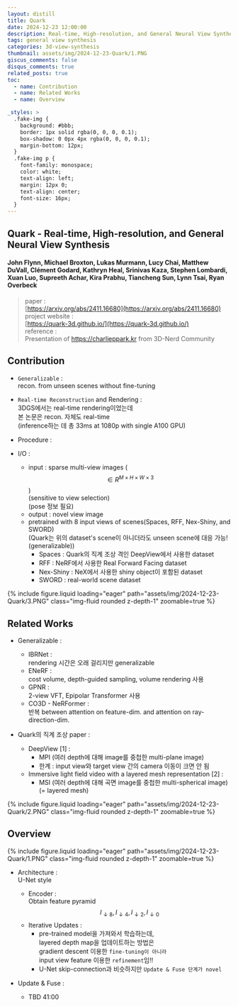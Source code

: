 ```yaml
---
layout: distill
title: Quark
date: 2024-12-23 12:00:00
description: Real-time, High-resolution, and General Neural View Synthesis (SIGGRAPH 2024)
tags: general view synthesis
categories: 3d-view-synthesis
thumbnail: assets/img/2024-12-23-Quark/1.PNG
giscus_comments: false
disqus_comments: true
related_posts: true
toc:
  - name: Contribution
  - name: Related Works
  - name: Overview

_styles: >
  .fake-img {
    background: #bbb;
    border: 1px solid rgba(0, 0, 0, 0.1);
    box-shadow: 0 0px 4px rgba(0, 0, 0, 0.1);
    margin-bottom: 12px;
  }
  .fake-img p {
    font-family: monospace;
    color: white;
    text-align: left;
    margin: 12px 0;
    text-align: center;
    font-size: 16px;
  }
---
```


## Quark - Real-time, High-resolution, and General Neural View Synthesis

#### John Flynn, Michael Broxton, Lukas Murmann, Lucy Chai, Matthew DuVall, Clément Godard, Kathryn Heal, Srinivas Kaza, Stephen Lombardi, Xuan Luo, Supreeth Achar, Kira Prabhu, Tiancheng Sun, Lynn Tsai, Ryan Overbeck

> paper :  
[https://arxiv.org/abs/2411.16680](https://arxiv.org/abs/2411.16680)  
project website :  
[https://quark-3d.github.io/](https://quark-3d.github.io/)  
reference :  
Presentation of https://charlieppark.kr from 3D-Nerd Community  

## Contribution

- `Generalizable` :  
recon. from unseen scenes without fine-tuning  

- `Real-time Reconstruction` and Rendering :  
3DGS에서는 real-time rendering이었는데  
본 논문은 recon. 자체도 real-time  
(inference하는 데 총 33ms at 1080p with single A100 GPU)

- Procedure :  
- I/O :  
  - input : sparse multi-view images ($$\in R^{M \times H \times W \times 3}$$)  
  (sensitive to view selection)  
  (pose 정보 필요)  
  - output : novel view image
  - pretrained with 8 input views of scenes(Spaces, RFF, Nex-Shiny, and SWORD)  
  (Quark는 위의 dataset's scene이 아니더라도 unseen scene에 대응 가능! (generalizable))  
    - Spaces : Quark의 직계 조상 격인 DeepView에서 사용한 dataset
    - RFF : NeRF에서 사용한 Real Forward Facing dataset
    - Nex-Shiny : NeX에서 사용한 shiny object이 포함된 dataset
    - SWORD : real-world scene dataset

<div class="row mt-3">
    <div class="col-sm mt-3 mt-md-0">
        {% include figure.liquid loading="eager" path="assets/img/2024-12-23-Quark/3.PNG" class="img-fluid rounded z-depth-1" zoomable=true %}
    </div>
</div>

## Related Works

- Generalizable :  
  - IBRNet :  
  rendering 시간은 오래 걸리지만 generalizable  
  - ENeRF :  
  cost volume, depth-guided sampling, volume rendering 사용
  - GPNR :  
  2-view VFT, Epipolar Transformer 사용
  - CO3D - NeRFormer :  
  반복 between attention on feature-dim. and attention on ray-direction-dim.

- Quark의 직계 조상 paper :    
  - DeepView <d-cite key="DeepView">[1]</d-cite> :  
    - MPI (여러 depth에 대해 image를 중첩한 multi-plane image) 
    - 한계 : input view와 target view 간의 camera 이동이 크면 안 됨
  - Immersive light field video with a layered mesh representation <d-cite key="Immersive">[2]</d-cite> :  
    - MSI (여러 depth에 대해 곡면 image를 중첩한 multi-spherical image) (= layered mesh)

<div class="row mt-3">
    <div class="col-sm mt-3 mt-md-0">
        {% include figure.liquid loading="eager" path="assets/img/2024-12-23-Quark/2.PNG" class="img-fluid rounded z-depth-1" zoomable=true %}
    </div>
</div>

## Overview

<div class="row mt-3">
    <div class="col-sm mt-3 mt-md-0">
        {% include figure.liquid loading="eager" path="assets/img/2024-12-23-Quark/1.PNG" class="img-fluid rounded z-depth-1" zoomable=true %}
    </div>
</div>

- Architecture :  
U-Net style  
  - Encoder :  
  Obtain feature pyramid $$I_{\downarrow 8}, I_{\downarrow 4}, I_{\downarrow 2}, I_{\downarrow 0}$$
  - Iterative Updates :  
    - pre-trained model을 가져와서 학습하는데,  
    layered depth map을 업데이트하는 방법은  
    gradient descent 이용한 `fine-tuning이 아니라`  
    input view feature 이용한 `refinement`임!!
    - U-Net skip-connection과 비슷하지만 `Update & Fuse 단계가 novel`

- Update & Fuse :  
  - TBD 41:00